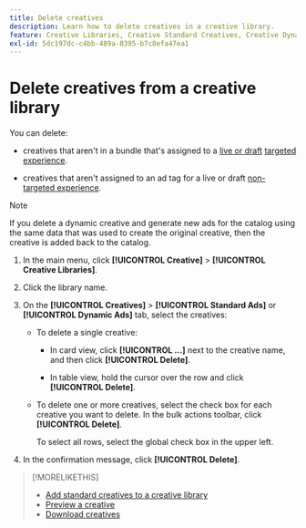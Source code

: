 ```yaml
---
title: Delete creatives
description: Learn how to delete creatives in a creative library.
feature: Creative Libraries, Creative Standard Creatives, Creative Dynamic Creatives
exl-id: 5dc197dc-c4bb-489a-8395-b7c8efa47ea1
---
```

# Delete creatives from a creative library

You can delete:

* creatives that aren't in a bundle that's assigned to a [live or draft](/help/creative/experiences/experience-about.md#experience-statuses-experience-statuses) [targeted experience](/help/creative/experiences/experience-about.md).

* creatives that aren't assigned to an ad tag for a live or draft [non-targeted experience](/help/creative/experiences/experience-about.md).

>[!NOTE]
>
>If you delete a dynamic creative and generate new ads for the catalog using the same data that was used to create the original creative, then the creative is added back to the catalog.

1. In the main menu, click **[!UICONTROL Creative]** > **[!UICONTROL Creative Libraries]**.

1. Click the library name.

1. On the **[!UICONTROL Creatives]** > **[!UICONTROL Standard Ads]** or **[!UICONTROL Dynamic Ads]** tab, select the creatives:

   * To delete a single creative:
   
     * In card view, click **[!UICONTROL ...]** next to the creative name, and then click **[!UICONTROL Delete]**.
     
     * In table view, hold the cursor over the row and click **[!UICONTROL Delete]**.

   * To delete one or more creatives, select the check box for each creative you want to delete. In the bulk actions toolbar, click **[!UICONTROL Delete]**.
   
     To select all rows, select the global check box in the upper left.

1. In the confirmation message, click **[!UICONTROL Delete]**.

>[!MORELIKETHIS]
>
>* [Add standard creatives to a creative library](creative-add-standard.md)
>* [Preview a creative](creative-preview.md)
>* [Download creatives](creative-download.md)
